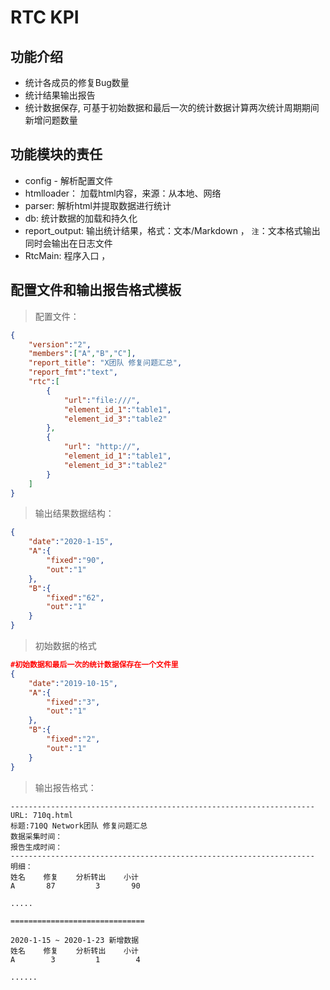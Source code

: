 
# RTC KPI

## 功能介绍
- 统计各成员的修复Bug数量
- 统计结果输出报告
- 统计数据保存, 可基于初始数据和最后一次的统计数据计算两次统计周期期间新增问题数量



## 功能模块的责任
- config  - 解析配置文件
- htmlloader： 加载html内容，来源：从本地、网络
- parser: 解析html并提取数据进行统计
- db: 统计数据的加载和持久化
- report_output: 输出统计结果，格式：文本/Markdown ， `注`：文本格式输出同时会输出在日志文件
- RtcMain: 程序入口 ， 



## 配置文件和输出报告格式模板

> 配置文件：
```json
{
    "version":"2",
    "members":["A","B","C"],
    "report_title": "X团队 修复问题汇总",
    "report_fmt":"text",
    "rtc":[
        {
            "url":"file:///",
            "element_id_1":"table1",
            "element_id_3":"table2"
        },
        {
            "url": "http://",
            "element_id_1":"table1",
            "element_id_3":"table2"
        }
    ]
}
```


> 输出结果数据结构：
```json
{
    "date":"2020-1-15",
    "A":{
        "fixed":"90",
        "out":"1"
    },
    "B":{
        "fixed":"62",
        "out":"1"
    }
}
```


> 初始数据的格式
```json
#初始数据和最后一次的统计数据保存在一个文件里
{
    "date":"2019-10-15",
    "A":{
        "fixed":"3",
        "out":"1"
    },
    "B":{
        "fixed":"2",
        "out":"1"
    }
}
```


> 输出报告格式：
```
--------------------------------------------------------------------
URL: 710q.html 
标题:710Q Network团队 修复问题汇总
数据采集时间：
报告生成时间：
--------------------------------------------------------------------
明细：
姓名    修复    分析转出    小计
A       87         3       90

.....

==============================

2020-1-15 ~ 2020-1-23 新增数据
姓名    修复    分析转出    小计
A        3         1        4

......


```

